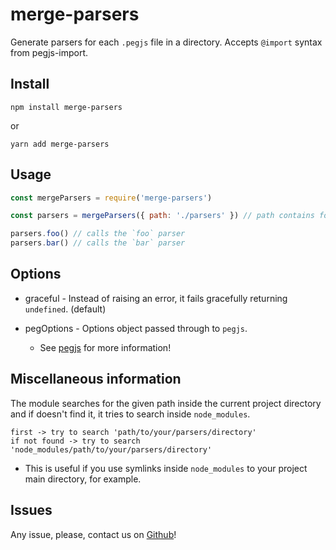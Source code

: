 # merge-parsers

Generate parsers for each `.pegjs` file in a directory. Accepts `@import` syntax from pegjs-import.

## Install

`npm install merge-parsers`

or

`yarn add merge-parsers`

## Usage
```js
const mergeParsers = require('merge-parsers')

const parsers = mergeParsers({ path: './parsers' }) // path contains foo.pegjs and bar.pegjs

parsers.foo() // calls the `foo` parser
parsers.bar() // calls the `bar` parser
```

## Options

- graceful - Instead of raising an error, it fails gracefully returning `undefined`. (default)

- pegOptions - Options object passed through to `pegjs`.

    * See [pegjs](https://github.com/pegjs/pegjs) for more information!

## Miscellaneous information

The module searches for the given path inside the current project directory and if doesn't find it, it tries to search inside `node_modules`.
```
first -> try to search 'path/to/your/parsers/directory'
if not found -> try to search 'node_modules/path/to/your/parsers/directory'
```
- This is useful if you use symlinks inside `node_modules` to your project main directory, for example.

## Issues

Any issue, please, contact us on [Github](https://github.com/invisible-tech/merge-parsers/issues)!

